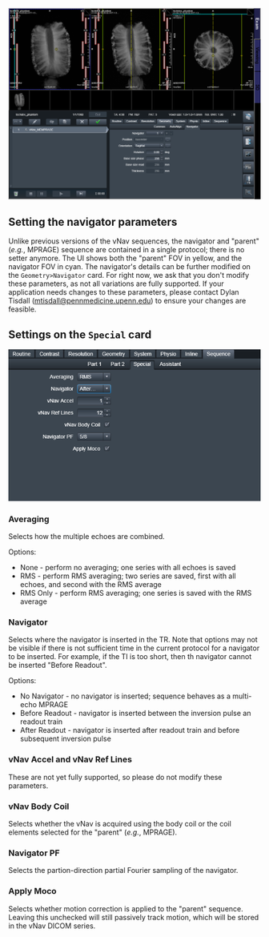!["Scanner UI"](running/overall_ui.png)

## Setting the navigator parameters
Unlike previous versions of the vNav sequences, the navigator and "parent" (*e.g.*, MPRAGE) sequence are contained in a single protocol; there is no setter anymore. The UI shows both the "parent" FOV in yellow, and the navigator FOV in cyan. The navigator's details can be further modified on the `Geometry>Navigator` card. For right now, we ask that you don't modify these parameters, as not all variations are fully supported. If your application needs changes to these parameters, please contact Dylan Tisdall (mtisdall@pennmedicine.upenn.edu) to ensure your changes are feasible.

## Settings on the `Special` card

!["Special Card"](running/special_card.png)

### Averaging
Selects how the multiple echoes are combined.

Options:

* None - perform no averaging; one series with all echoes is saved
* RMS - perform RMS averaging; two series are saved, first with all echoes, and second with the RMS average
* RMS Only - perform RMS averaging; one series is saved with the RMS average


### Navigator 
Selects where the navigator is inserted in the TR. Note that options may not be visible if there is not sufficient time in the current protocol for a navigator to be inserted. For example, if the TI is too short, then th navigator cannot be inserted "Before Readout".

Options:

* No Navigator - no navigator is inserted; sequence behaves as a multi-echo MPRAGE 
* Before Readout - navigator is inserted between the inversion pulse an readout train 
* After Readout - navigator is inserted after readout train and before subsequent inversion pulse 


### vNav Accel and vNav Ref Lines 
These are not yet fully supported, so please do not modify these parameters.

### vNav Body Coil
Selects whether the vNav is acquired using the body coil or the coil elements selected for the "parent" (*e.g.*, MPRAGE).

### Navigator PF 
Selects the partion-direction partial Fourier sampling of the navigator.

### Apply Moco
Selects whether motion correction is applied to the "parent" sequence. Leaving this unchecked will still passively track motion, which will be stored in the vNav DICOM series.
